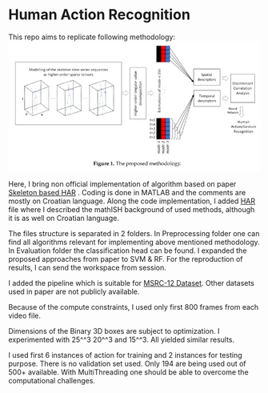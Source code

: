 # Human Action Recognition

This repo aims to replicate following methodology:
![Methodology](methodology.png)

Here, I bring non official implementation of algorithm based on paper [Skeleton based HAR](inventions-04-00009-v2.pdf)
. Coding is done in MATLAB and the comments are mostly on Croatian language. Along the code implementation, I added [HAR](HAR.pdf) file where I described the mathISH background of used methods, although it is as well on Croatian language.

The files structure is separated in 2 folders. In Preprocessing folder one can find all algorithms relevant for implementing above mentioned methodology. In Evaluation folder the classification head can be found. I expanded the proposed approaches from paper to SVM & RF. For the reproduction of results, I can send the workspace from session.

I added the pipeline which is suitable for [MSRC-12 Dataset](MSRC_12_gesture_dataset.pdf). Other datasets used in paper are not publicly available.

Because of the compute constraints, I used only first 800 frames from each video file. 

Dimensions of the Binary 3D boxes are subject to optimization. I experimented with 25^^3 20^^3 and 15^^3. All yielded similar results.

I used first 6 instances of action for training and 2 instances for testing purpose. There is no validation set used. Only 194 are being used out of 500+ available. With MultiThreading one should be able to overcome the computational challenges.




